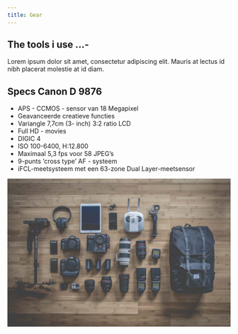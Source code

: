 ```yaml
---
title: Gear
---
```


## The tools i use ...-

Lorem ipsum dolor sit amet, consectetur adipiscing elit. Mauris at lectus id nibh placerat molestie at id diam. 

## Specs Canon D 9876

- APS - CCMOS - sensor van 18 Megapixel
- Geavanceerde creatieve functies
- Variangle 7,7cm (3- inch) 3:2 ratio LCD
- Full HD - movies
- DIGIC 4
- ISO 100-6400, H:12.800
- Maximaal 5,3 fps voor 58 JPEG’s
- 9-punts ‘cross type’ AF - systeem
- iFCL-meetsysteem met een 63-zone Dual Layer-meetsensor

![Gear](/uploads/gear.png)